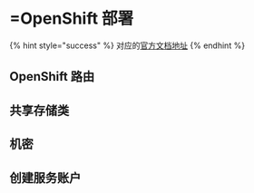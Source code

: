 # =OpenShift 部署

{% hint style="success" %}
对应的[官方文档地址](https://bitwarden.com/help/openshift-deployment/)
{% endhint %}

## OpenShift 路由 <a href="#openshift-routes" id="openshift-routes"></a>

## 共享存储类 <a href="#shared-storage-class" id="shared-storage-class"></a>

## 机密 <a href="#secrets" id="secrets"></a>

## 创建服务账户 <a href="#create-a-service-account" id="create-a-service-account"></a>
